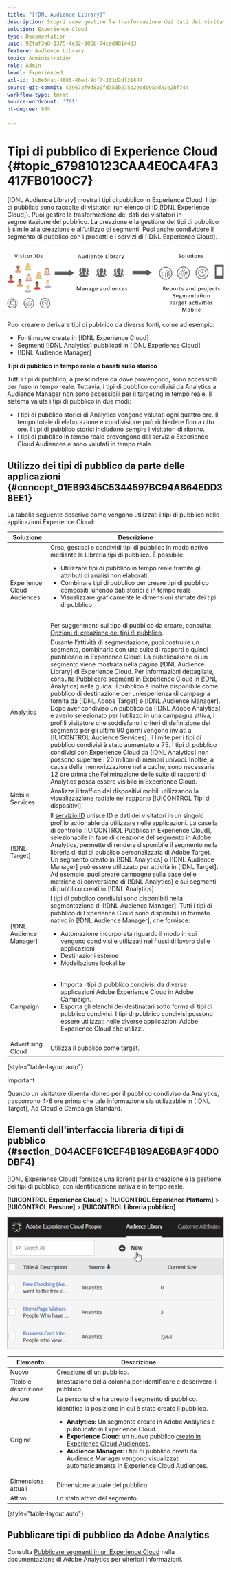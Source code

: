 ```yaml
---
title: "[!DNL Audience Library]"
description: Scopri come gestire la trasformazione dei dati dei visitatori in segmentazione del pubblico in Experience Cloud  [!DNL Audience Library].
solution: Experience Cloud
type: Documentation
uuid: 92faf3a8-1375-4e32-905b-74cad48144d3
feature: Audience Library
topic: Administration
role: Admin
level: Experienced
exl-id: 1c6e54ac-4886-46ed-9df7-201d2df31847
source-git-commit: c39672f0d8a0fd353b275b2ecd095ada1e2bf744
workflow-type: tm+mt
source-wordcount: '701'
ht-degree: 94%

---
```


# Tipi di pubblico di Experience Cloud {#topic_679810123CAA4E0CA4FA3417FB0100C7}

[!DNL Audience Library] mostra i tipi di pubblico in Experience Cloud. I tipi di pubblico sono raccolte di visitatori (un elenco di ID [!DNL Experience Cloud]). Puoi gestire la trasformazione dei dati dei visitatori in segmentazione del pubblico. La creazione e la gestione dei tipi di pubblico è simile alla creazione e all’utilizzo di segmenti. Puoi anche condividere il segmento di pubblico con i prodotti e i servizi di [!DNL Experience Cloud].

![Tipi di pubblico di Experience Cloud](assets/audiences.png)

Puoi creare o derivare tipi di pubblico da diverse fonti, come ad esempio:

* Fonti nuove create in [!DNL Experience Cloud]
* Segmenti [!DNL Analytics] pubblicati in [!DNL Experience Cloud]
* [!DNL Audience Manager]

**Tipi di pubblico in tempo reale o basati sullo storico**

Tutti i tipi di pubblico, a prescindere da dove provengono, sono accessibili per l’uso in tempo reale. Tuttavia, i tipi di pubblico condivisi da Analytics a Audience Manager non sono accessibili per il targeting in tempo reale. Il sistema valuta i tipi di pubblico in due modi:

* I tipi di pubblico storici di Analytics vengono valutati ogni quattro ore. Il tempo totale di elaborazione e condivisione può richiedere fino a otto ore. I tipi di pubblico storici includono sempre i visitatori di ritorno.
* I tipi di pubblico in tempo reale provengono dal servizio Experience Cloud Audiences e sono valutati in tempo reale.

## Utilizzo dei tipi di pubblico da parte delle applicazioni {#concept_01EB9345C5344597BC94A864EDD38EE1}

La tabella seguente descrive come vengono utilizzati i tipi di pubblico nelle applicazioni Experience Cloud:

| Soluzione | Descrizione |
|--- |--- |
| Experience Cloud Audiences | Crea, gestisci e condividi tipi di pubblico in modo nativo mediante la Libreria tipi di pubblico. È possibile:<ul><li>Utilizzare tipi di pubblico in tempo reale tramite gli attributi di analisi non elaborati</li><li>Combinare tipi di pubblico per creare tipi di pubblico compositi, unendo dati storici e in tempo reale</li><li>Visualizzare graficamente le dimensioni stimate dei tipi di pubblico</li></ul><br>Per suggerimenti sul tipo di pubblico da creare, consulta: [Opzioni di creazione dei tipi di pubblico](https://experienceleague.adobe.com/docs/experience-cloud-kcs/kbarticles/KA-16471.html?lang=it). |
| Analytics | Durante l’attività di segmentazione, puoi costruire un segmento, combinarlo con una suite di rapporti e quindi pubblicarlo in Experience Cloud. La pubblicazione di un segmento viene mostrata nella pagina [!DNL Audience Library] di Experience Cloud. Per informazioni dettagliate, consulta [Pubblicare segmenti in Experience Cloud](https://experienceleague.adobe.com/docs/analytics/components/segmentation/segmentation-workflow/seg-publish.html?lang=it) in [!DNL Analytics] nella guida. Il pubblico è inoltre disponibile come pubblico di destinazione per un’esperienza di campagna fornita da [!DNL Adobe Target] e [!DNL Audience Manager]. Dopo aver condiviso un pubblico da [!DNL Adobe Analytics] e averlo selezionato per l’utilizzo in una campagna attiva, i profili visitatore che soddisfano i criteri di definizione del segmento per gli ultimi 90 giorni vengono inviati a [!UICONTROL Audience Services]. Il limite per i tipi di pubblico condivisi è stato aumentato a 75. I tipi di pubblico condivisi con Experience Cloud da [!DNL Analytics] non possono superare i 20 milioni di membri univoci. Inoltre, a causa della memorizzazione nella cache, sono necessarie 12 ore prima che l’eliminazione delle suite di rapporti di Analytics possa essere visibile in Experience Cloud. |
| Mobile Services | Analizza il traffico dei dispositivi mobili utilizzando la visualizzazione radiale nel rapporto [!UICONTROL Tipi di dispositivi]. |
| [!DNL Target] | Il [servizio ID](https://experienceleague.adobe.com/docs/id-service/using/home.html?lang=it) unisce ID e dati dei visitatori in un singolo profilo actionable da utilizzare nelle applicazioni. La casella di controllo [!UICONTROL Pubblica in Experience Cloud], selezionabile in fase di creazione del segmento in Adobe Analytics, permette di rendere disponibile il segmento nella libreria di tipi di pubblico personalizzata di Adobe Target. Un segmento creato in [!DNL Analytics] o [!DNL Audience Manager] può essere utilizzato per attività in [!DNL Target]. Ad esempio, puoi creare campagne sulla base delle metriche di conversione di [!DNL Analytics] e sui segmenti di pubblico creati in [!DNL Analytics]. |
| [!DNL Audience Manager] | I tipi di pubblico condivisi sono disponibili nella segmentazione di [!DNL Audience Manager]. Tutti i tipi di pubblico di Experience Cloud sono disponibili in formato nativo in [!DNL Audience Manager], che fornisce:<ul><li>Automazione incorporata riguardo il modo in cui vengono condivisi e utilizzati nei flussi di lavoro delle applicazioni</li><li>Destinazioni esterne</li><li>Modellazione lookalike</li></ul> |
| Campaign | <ul><li>Importa i tipi di pubblico condivisi da diverse applicazioni Adobe Experience Cloud in Adobe Campaign.</li><li>Esporta gli elenchi dei destinatari sotto forma di tipi di pubblico condivisi. I tipi di pubblico condivisi possono essere utilizzati nelle diverse applicazioni Adobe Experience Cloud che utilizzi.</li></ul> |
| Advertising Cloud | Utilizza il pubblico come target. |

{style="table-layout:auto"}

>[!IMPORTANT]
>
>Quando un visitatore diventa idoneo per il pubblico condiviso da Analytics, trascorrono 4-8 ore prima che tale informazione sia utilizzabile in [!DNL Target], Ad Cloud e Campaign Standard.

## Elementi dell&#39;interfaccia libreria di tipi di pubblico {#section_D04ACEF61CEF4B189AE6BA9F40D0DBF4}

[!DNL Experience Cloud] fornisce una libreria per la creazione e la gestione dei tipi di pubblico, con identificazione nativa e in tempo reale.

**[!UICONTROL Experience Cloud]** > **[!UICONTROL Experience Platform]** > **[!UICONTROL Persone]** > **[!UICONTROL Libreria pubblico]**

![Aggiungere un pubblico nella libreria Pubblico](assets/audience_library.png)

| Elemento | Descrizione |
|--- |--- |
| Nuovo | [Creazione di un pubblico](create.md). |
| Titolo e descrizione | Intestazione della colonna per identificare e descrivere il pubblico. |
| Autore | La persona che ha creato il segmento di pubblico. |
| Origine | Identifica la posizione in cui è stato creato il pubblico.<ul><li>**Analytics:** Un segmento creato in Adobe Analytics e pubblicato in Experience Cloud.</li><li>**Experience Cloud:** un nuovo pubblico [creato in Experience Cloud Audiences](create.md).</li><li>**Audience Manager:** i tipi di pubblico creati da Audience Manager vengono visualizzati automaticamente in Experience Cloud Audiences.</li></ul> |
| Dimensione attuali | Dimensione attuale del pubblico. |
| Attivo | Lo stato attivo del segmento. |

{style="table-layout:auto"}

## Pubblicare tipi di pubblico da Adobe Analytics

Consulta [Pubblicare segmenti in un Experience Cloud](https://experienceleague.adobe.com/en/docs/analytics/components/segmentation/segmentation-workflow/seg-publish) nella documentazione di Adobe Analytics per ulteriori informazioni.
